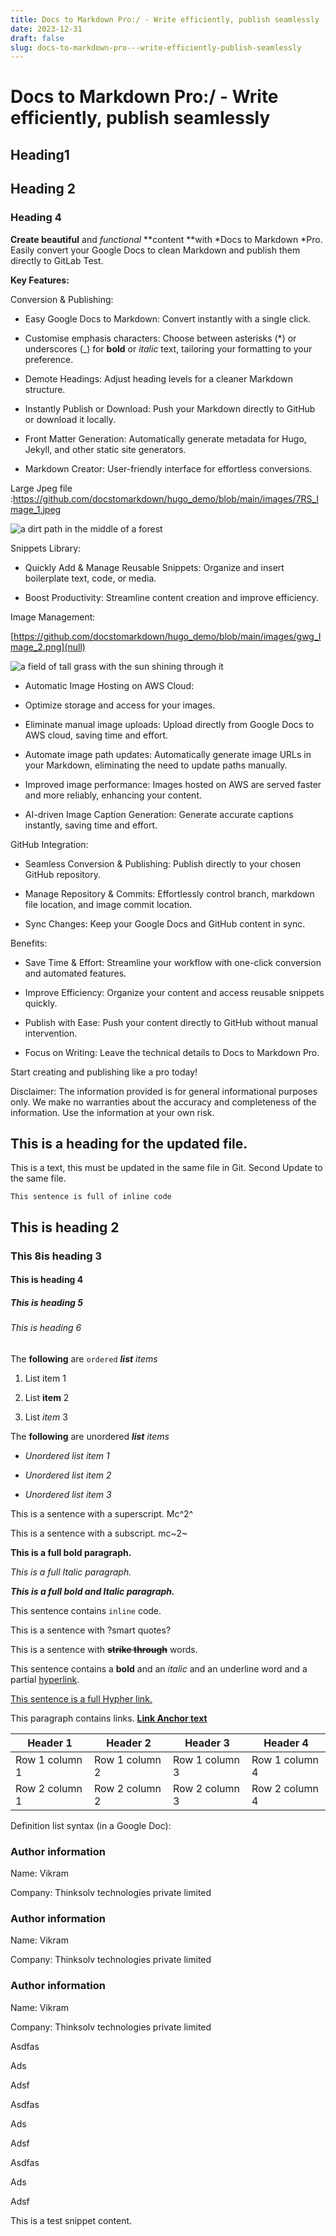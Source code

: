 ```yaml
---
title: Docs to Markdown Pro:/ - Write efficiently, publish seamlessly
date: 2023-12-31
draft: false
slug: docs-to-markdown-pro---write-efficiently-publish-seamlessly
---
```


# Docs to Markdown Pro:/ - Write efficiently, publish seamlessly

## Heading1

## Heading 2

### Heading 4

**Create beautiful** and *functional* **content **with *Docs to Markdown *Pro. Easily convert your Google Docs to clean Markdown and publish them directly to GitLab Test.

**Key Features:**

Conversion & Publishing:

- Easy Google Docs to Markdown: Convert instantly with a single click.

- Customise emphasis characters: Choose between asterisks (*) or underscores (_) for **bold** or *italic* text, tailoring your formatting to your preference.

- Demote Headings: Adjust heading levels for a cleaner Markdown structure.

- Instantly Publish or Download: Push your Markdown directly to GitHub or download it locally.

- Front Matter Generation: Automatically generate metadata for Hugo, Jekyll, and other static site generators.

- Markdown Creator: User-friendly interface for effortless conversions.

Large Jpeg file :https://github.com/docstomarkdown/hugo_demo/blob/main/images/7RS_Image_1.jpeg

![a dirt path in the middle of a forest](/static/images/GLo-dirt-path-middle-forest.jpeg)

Snippets Library:

- Quickly Add & Manage Reusable Snippets: Organize and insert boilerplate text, code, or media.

- Boost Productivity: Streamline content creation and improve efficiency.

Image Management:

[https://github.com/docstomarkdown/hugo_demo/blob/main/images/gwg_Image_2.png](null)

![a field of tall grass with the sun shining through it](/static/images/Had-field-tall-grass-sun-shining.png)

- Automatic Image Hosting on AWS Cloud:

- Optimize storage and access for your images.

- Eliminate manual image uploads: Upload directly from Google Docs to AWS cloud, saving time and effort.

- Automate image path updates: Automatically generate image URLs in your Markdown, eliminating the need to update paths manually.

- Improved image performance: Images hosted on AWS are served faster and more reliably, enhancing your content.

- AI-driven Image Caption Generation: Generate accurate captions instantly, saving time and effort.

GitHub Integration:

- Seamless Conversion & Publishing: Publish directly to your chosen GitHub repository.

- Manage Repository & Commits: Effortlessly control branch, markdown file location, and image commit location.

- Sync Changes: Keep your Google Docs and GitHub content in sync.

Benefits:

- Save Time & Effort: Streamline your workflow with one-click conversion and automated features.

- Improve Efficiency: Organize your content and access reusable snippets quickly.

- Publish with Ease: Push your content directly to GitHub without manual intervention.

- Focus on Writing: Leave the technical details to Docs to Markdown Pro.

Start creating and publishing like a pro today!

Disclaimer: The information provided is for general informational purposes only. We make no warranties about the accuracy and completeness of the information. Use the information at your own risk.

## This is a heading for the updated file.

This is a text, this must be updated in the same file in Git. Second Update to the same file.

```
This sentence is full of inline code
```

## This is heading 2

### This 8is heading 3

#### This is heading 4

##### This is heading 5

<h6>This is heading 6</h6>

The **following** are `ordered` ***list*** *items*

1. List item 1

2. List **item** 2

3. List *item* 3

The **following** are unordered ***list*** *items*

- *Unordered list item 1*

- *Unordered list item 2*

- *Unordered list item 3*

This is a sentence with a superscript. Mc^2^

This is a sentence with a subscript. mc~2~

**This is a full bold paragraph.**

*This is a full Italic paragraph.*

***This is a full bold and Italic paragraph.***

This sentence contains `inline` code. 

This is a sentence with ?smart quotes?

This is a sentence with **~~strike through~~** words.

This sentence contains a **bold** and an *italic* and an <span style="text - decoration: underline;">underline</span> word and a partial [hyperlink](https://en.wikipedia.org/wiki/HTTP). 

[This sentence is a full Hypher link.](https://en.wikipedia.org/wiki/Hyperlink)

This paragraph contains links. **[Link Anchor text](https://www.gdocstomarkdown.com/)**

| Header 1 | Header 2 | Header 3 | Header 4 |
| --- |  --- |  --- |  --- | 
| Row 1 column 1 | Row 1 column 2 | Row 1 column 3 | Row 1 column 4 |
| Row 2 column 1 | Row 2 column 2 | Row 2 column 3 | Row 2 column 4 |

Definition list syntax (in a Google Doc):

### Author information

Name: Vikram

Company: Thinksolv technologies private limited

### Author information

Name: Vikram

Company: Thinksolv technologies private limited

### Author information

Name: Vikram

Company: Thinksolv technologies private limited

Asdfas

Ads

Adsf

Asdfas

Ads

Adsf

Asdfas

Ads

Adsf

This is a test snippet content.
